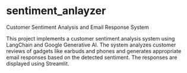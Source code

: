 # sentiment_anlayzer
Customer Sentiment Analysis and Email Response System

This project implements a customer sentiment analysis system using LangChain and Google Generative AI. The system analyzes customer reviews of gadgets like earbuds and phones and generates appropriate email responses based on the detected sentiment. The responses are displayed using Streamlit.
